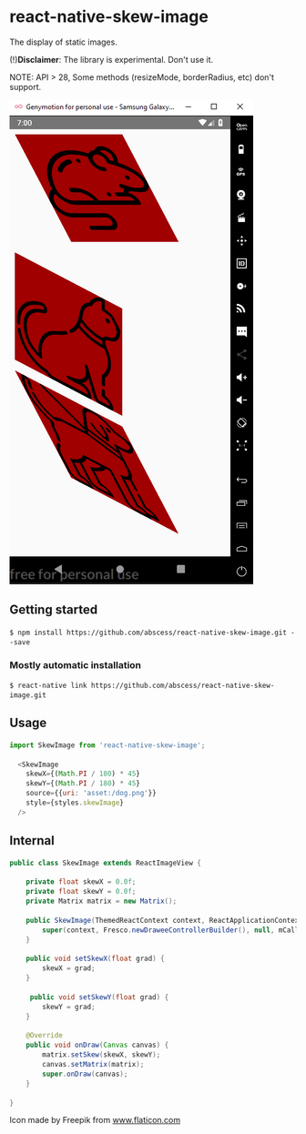 # react-native-skew-image

The display of static images.

(!)__Disclaimer__: The library is experimental. Don't use it.

NOTE: API > 28, Some methods (resizeMode, borderRadius, etc) don't support.

![main](./.gitassets/main.png)

## Getting started

`$ npm install https://github.com/abscess/react-native-skew-image.git --save`

### Mostly automatic installation

`$ react-native link https://github.com/abscess/react-native-skew-image.git`

## Usage
```javascript
import SkewImage from 'react-native-skew-image';

  <SkewImage
    skewX={(Math.PI / 180) * 45}
    skewY={(Math.PI / 180) * 45}
    source={{uri: 'asset:/dog.png'}}
    style={styles.skewImage}
  />
```

## Internal
```java
public class SkewImage extends ReactImageView {

    private float skewX = 0.0f;
    private float skewY = 0.0f;
    private Matrix matrix = new Matrix();

    public SkewImage(ThemedReactContext context, ReactApplicationContext mCallerContext) {
        super(context, Fresco.newDraweeControllerBuilder(), null, mCallerContext);
    }

    public void setSkewX(float grad) {
        skewX = grad;
    }   

     public void setSkewY(float grad) {
        skewY = grad;
    }

    @Override
    public void onDraw(Canvas canvas) {
        matrix.setSkew(skewX, skewY);
        canvas.setMatrix(matrix);
        super.onDraw(canvas);
    }
    
}
```

Icon made by Freepik from www.flaticon.com
